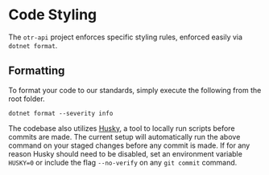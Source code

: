 # Code Styling

The `otr-api` project enforces specific styling rules, enforced easily via `dotnet format`.

## Formatting

To format your code to our standards, simply execute the following from the root folder.

```
dotnet format --severity info
```

The codebase also utilizes [Husky](https://alirezanet.github.io/Husky.Net/guide/#features), a tool to locally run scripts before commits are made. The current setup will automatically run the above command on your staged changes before any commit is made. If for any reason Husky should need to be disabled, set an environment variable `HUSKY=0` or include the flag `--no-verify` on any `git commit` command.